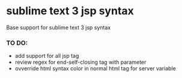 # sublime text 3 jsp syntax
Base support for sublime text 3 jsp syntax


### TO DO:
* add support for all jsp tag
* review regex for end-self-closing tag with parameter
* ovverride html syntax color in normal html tag for server variable
